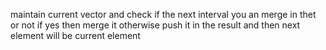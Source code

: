 maintain current vector and check if the next interval you an merge in thet or not if yes then merge it otherwise push it in the result and then next element will be current element